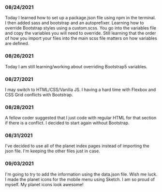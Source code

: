 ### 08/24/2021

Today I learned how to set up a package.json file using npm in the terminal. I then added sass and bootstrap and an autoprefixer. Learning how to override Bootstrap styles using a custom.scss. You go into the variables file and copy the variables you will need to override. Still learning that the order of how you import your files into the main scss file matters on how variables are defined.

### 08/26/2021

Today I am still learning/working about overriding Bootstrap5 variables.

### 08/27/2021

I may switch to HTML/CSS/Vanilla JS. I having a hard time with Flexbox and CSS Grid conflicts with Bootstrap.

### 08/28/2021

A fellow coder suggested that I just code with regular HTML for that section if there is a conflict. I decided to start again without Bootstrap.

### 08/31/2021

I've decided to use all of the planet index pages instead of importing the json file. I'm keeping the other files just in case.

### 09/03/2021

I'm going to try to add the information using the data.json file. Wish me luck. I made the planet icons for the mobile menu using Sketch. I am so proud of myself. My planet icons look awesome!
